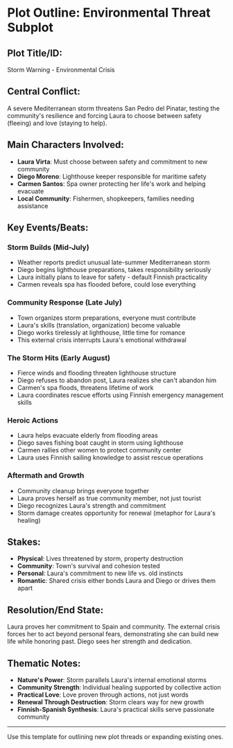 # Plot Outline: Environmental Threat Subplot

## Plot Title/ID:
Storm Warning - Environmental Crisis

## Central Conflict:
A severe Mediterranean storm threatens San Pedro del Pinatar, testing the community's resilience and forcing Laura to choose between safety (fleeing) and love (staying to help).

## Main Characters Involved:
- **Laura Virta**: Must choose between safety and commitment to new community
- **Diego Moreno**: Lighthouse keeper responsible for maritime safety
- **Carmen Santos**: Spa owner protecting her life's work and helping evacuate
- **Local Community**: Fishermen, shopkeepers, families needing assistance

## Key Events/Beats:

### Storm Builds (Mid-July)
- Weather reports predict unusual late-summer Mediterranean storm
- Diego begins lighthouse preparations, takes responsibility seriously
- Laura initially plans to leave for safety - default Finnish practicality
- Carmen reveals spa has flooded before, could lose everything

### Community Response (Late July)
- Town organizes storm preparations, everyone must contribute
- Laura's skills (translation, organization) become valuable
- Diego works tirelessly at lighthouse, little time for romance
- This external crisis interrupts Laura's emotional withdrawal

### The Storm Hits (Early August)
- Fierce winds and flooding threaten lighthouse structure
- Diego refuses to abandon post, Laura realizes she can't abandon him
- Carmen's spa floods, threatens lifetime of work
- Laura coordinates rescue efforts using Finnish emergency management skills

### Heroic Actions
- Laura helps evacuate elderly from flooding areas
- Diego saves fishing boat caught in storm using lighthouse
- Carmen rallies other women to protect community center
- Laura uses Finnish sailing knowledge to assist rescue operations

### Aftermath and Growth
- Community cleanup brings everyone together
- Laura proves herself as true community member, not just tourist
- Diego recognizes Laura's strength and commitment
- Storm damage creates opportunity for renewal (metaphor for Laura's healing)

## Stakes:
- **Physical**: Lives threatened by storm, property destruction
- **Community**: Town's survival and cohesion tested
- **Personal**: Laura's commitment to new life vs. old instincts
- **Romantic**: Shared crisis either bonds Laura and Diego or drives them apart

## Resolution/End State:
Laura proves her commitment to Spain and community. The external crisis forces her to act beyond personal fears, demonstrating she can build new life while honoring past. Diego sees her strength and dedication.

## Thematic Notes:
- **Nature's Power**: Storm parallels Laura's internal emotional storms
- **Community Strength**: Individual healing supported by collective action
- **Practical Love**: Love proven through actions, not just words
- **Renewal Through Destruction**: Storm clears way for new growth
- **Finnish-Spanish Synthesis**: Laura's practical skills serve passionate community

---
Use this template for outlining new plot threads or expanding existing ones.

